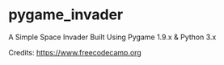 # pygame_invader
A Simple Space Invader Built Using Pygame 1.9.x &amp; Python 3.x

Credits: https://www.freecodecamp.org
